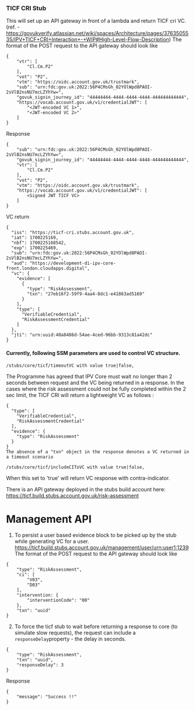 ### TICF CRI Stub
This will set up an API gateway in front of a lambda and return TICF cri VC.
(ref. - https://govukverify.atlassian.net/wiki/spaces/Architecture/pages/3763505535/IPV+TICF+CRI+Interaction+-+WIP#High-Level-Flow-Description)
The format of the POST request to the API gateway should look like
```
{
    "vtr": [
        "Cl.Cm.P2"
    ],
    "vot": "P2",
    "vtm": "https://oidc.account.gov.uk/trustmark",
    "sub": "urn:fdc:gov.uk:2022:56P4CMsGh_02YOlWpd8PAOI-2sVlB2nsNU7mcLZYhYw=",
    "govuk_signin_journey_id": "44444444-4444-4444-4444-444444444444",
    "https://vocab.account.gov.uk/v1/credentialJWT": [
        "<JWT-encoded VC 1>",
        "<JWT-encoded VC 2>"
    ]
}
```
Response
```
{
    "sub": "urn:fdc:gov.uk:2022:56P4CMsGh_02YOlWpd8PAOI-2sVlB2nsNU7mcLZYhYw=",
    "govuk_signin_journey_id": "44444444-4444-4444-4444-444444444444",
    "vtr": [
        "Cl.Cm.P2"
    ],
    "vot": "P2",
    "vtm": "https://oidc.account.gov.uk/trustmark",
    "https://vocab.account.gov.uk/v1/credentialJWT": [
        <Signed JWT TICF VC>
    ]
}
```
VC return
```
{
  "iss": "https://ticf-cri.stubs.account.gov.uk",
  "iat": 1700225169,
  "nbf": 1700225168542,
  "exp": 1700225469,
  "sub": "urn:fdc:gov.uk:2022:56P4CMsGh_02YOlWpd8PAOI-2sVlB2nsNU7mcLZYhYw=",
  "aud": "https://development-di-ipv-core-front.london.cloudapps.digital",
  "vc": {
    "evidence": [
      {
        "type": "RiskAssessment",
        "txn": "27eb16f2-59f9-4aa4-8dc1-e41863ad5169"
      }
    ],
    "type": [
      "VerifiableCredential",
      "RiskAssessmentCredential"
    ]
  },
  "jti": "urn:uuid:40a8486d-54ae-4ced-96bb-9313c81a42dc"
}
```

#### Currently, following SSM parameters are used to control VC structure.
```
/stubs/core/ticf/timeoutVC with value true|false,
```
The Programme has agreed that IPV Core must wait no longer than 2 seconds between request and the VC being returned in a response.
In the cases where the risk assessment could not be fully completed within the 2 sec limit, the TICF CRI will return a lightweight VC as follows :
```
{
  "type": [
    "VerifiableCredential",
    "RiskAssessmentCredential"
  ],
  "evidence": {
    "type": "RiskAssessment"
  }
}
The absence of a "txn" object in the response denotes a VC returned in a timeout scenario
```

```
/stubs/core/ticf/includeCIToVC with value true|false,
```
When this set to 'true' will return VC response with contra-indicator.

There is an API gateway deployed in the stubs build account here:
https://ticf.build.stubs.account.gov.uk/risk-assessment

# Management API
1) To persist a user based evidence block to be picked up by the stub while generating VC for a user.
https://ticf.build.stubs.account.gov.uk/management/user/urn:user1:1239
The format of the POST request to the API gateway should look like
```
{
    "type": "RiskAssessment",
    "ci": [
        "V03",
        "D03"
    ],
    "intervention: {
        "interventionCode": "00"
    },
    "txn": "uuid"
}
```

2) To force the ticf stub to wait before returning a response to core (to simulate slow requests),
the request can include a `responseDelay`property - the delay in seconds.
```
{
    "type": "RiskAssessment",
    "txn": "uuid",
    "responseDelay": 3
}
```

Response
```
{
    "message": "Success !!"
}
```
